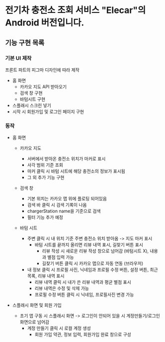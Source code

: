 # 전기차 충전소 조회 서비스 "Elecar"의 Android 버전입니다.

## 기능 구현 목록

### 기본 UI 제작
프론트 파트의 피그마 디자인에 따라 제작


- 홈 화면
    - 카카오 지도 API 받아오기
    - 검색 창 구현
    - 바텀시트 구현
- 스플래시 스크린 넣기
- 시작 시 회원가입 및 로그인 페이지 구현


### 동작
- 홈 화면
    - 카카오 지도
        - 서버에서 받아온 충전소 위치가 마커로 표시
        - 사각 범위 기준 조회
        - 마커 클릭 시 바텀 시트에 해당 충전소의 정보가 표시됨
        - 그 외 추가 기능 구현


    - 검색 창
      - 기본 위치는 카카오 맵 위에 플로팅 되어있음
      - 검색 바 클릭 시 검색 기록이 나옴
      - chargerStation name을 기준으로 검색
      - 필터 기능 추가 예정

  
    - 바텀 시트
      - 주변 클릭 시 내 위치 기준 주변 충전소 위치 받아옴  -> 지도 마커 표시
        - 바텀 시트를 끝까지 올리면 리뷰 내역 표시, 길찾기 버튼 표시
          - 리뷰 작성 시 새로운 리뷰 작성 창으로 넘어감 (바텀시트 X), 내용과 별점 입력 가능
          - 길찾기 버튼 클릭 시 카카오 맵으로 자동 연동 (브라우저)
      - 내 정보 클릭 시 프로필 사진, 닉네임과 프로필 수정 버튼, 설정 버튼, 최근 목록, 리뷰 내역 표시
        - 리뷰 내역 클릭 시 내가 쓴 리뷰 내역과 평균 별점 표시
        - 리뷰 내역은 수정 및 삭제 가능
        - 프로필 수정 버튼 클릭 시 닉네임, 프로필사진 변경 가능


- 스플래시 화면 및 회원 가입
    - 초기 앱 구동 시 스플래시 화면 -> 로그인이 안되어 있을 시 계정만들기/로그인 화면으로 넘어감
        - 계정 만들기 클릭 시 로컬 계정 생성
            - 회원 가입 약관, 정보 입력, 회원가입 완료 창으로 구성